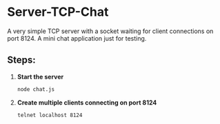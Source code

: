 # Server-TCP-Chat
A very simple TCP server with a socket waiting for client connections on port 8124. A mini chat application just for testing.

## Steps:

1. **Start the server**

   ```bash
   node chat.js
   ```

2. **Create multiple clients connecting on port 8124**

   ```bash
   telnet localhost 8124
   ```
